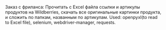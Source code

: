 Заказ с фриланса: Прочитать с Excel файла ссылки и артикулы продуктов на Wildberries, скачать все оригинальные картинки продукта, и сложить по папкам, названным по артикулам.
Used: openpyxl(to read to Excel file), selenium, webdriver-manager, requests.
